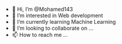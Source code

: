 - 👋 Hi, I’m @Mohamed143
- 👀 I’m interested in Web development
- 🌱 I’m currently learning Machine Learning
- 💞️ I’m looking to collaborate on ...
- 📫 How to reach me ...

<!---
Mohamed143/Mohamed143 is a ✨ special ✨ repository because its `README.md` (this file) appears on your GitHub profile.
You can click the Preview link to take a look at your changes.
--->
